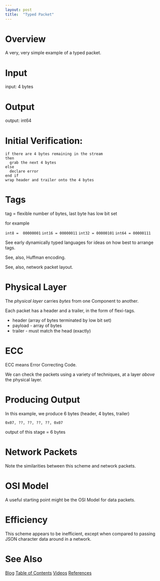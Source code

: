 ```yaml
---
layout: post
title:  "Typed Packet"
---
```


# Overview

A very, very simple example of a typed packet.

# Input
input: 4 bytes
# Output
output: int64

# Initial Verification:
```
if there are 4 bytes remaining in the stream
then
  grab the next 4 bytes
else
  declare error
end if
wrap header and trailer onto the 4 bytes
```

# Tags

tag = flexible number of bytes, last byte has low bit set

for example

`int8 =  00000001`
`int16 = 00000011`
`int32 = 00000101`
`int64 = 00000111`

See early dynamically typed languages for ideas on how best to arrange tags.

See, also, Huffman encoding.

See, also, network packet layout.

# Physical Layer

The *physical layer* carries *bytes* from one Component to another.

Each packet has a header and a trailer, in the form of flexi-tags.

- header (array of bytes terminated by low bit set)
- payload - array of bytes
- trailer - must match the head (exactly)

# ECC

ECC means Error Correcting Code.

We can check the packets using a variety of techniques, at a layer *above* the physical layer.

# Producing Output

In this example, we produce 6 bytes (header, 4 bytes, trailer)

`0x07, ??, ??, ??, ??, 0x07`

output of this stage = 6 bytes

# Network Packets

Note the similarities between this scheme and network packets.

# OSI Model

A useful starting point might be the OSI Model for data packets.

# Efficiency

This scheme appears to be inefficient, except when compared to passing JSON character data around in a network.

# See Also

[Blog](https://guitarvydas.github.io)
[Table of Contents](https://guitarvydas.github.io/2021/09/21/Table-of-Contents-Sept-17-2021.html)
[Videos](https://www.youtube.com/channel/UC2bdO9l84VWGlRdeNy5)
[References](https://guitarvydas.github.io/2021/01/14/References.html)

<script src="https://utteranc.es/client.js" 
        repo="guitarvydas/guitarvydas.github.io" 
        issue-term="pathname" 
        theme="github-light" 
        crossorigin="anonymous" 
        async> 
</script> 
